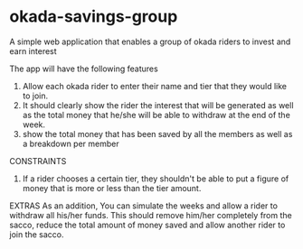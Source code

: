 # okada-savings-group

A simple web application that enables a group of okada riders to invest and earn interest

The app will have the following features

1. Allow each okada rider to enter their name and tier that they
   would like to join.
2. It should clearly show the rider the interest that will be generated as
   well as the total money that he/she will be able to withdraw at the end of the week.
3. show the total money that has been saved by all the members as well as a breakdown per member

CONSTRAINTS

1. If a rider chooses a certain tier, they shouldn't be
   able to put a figure of money that is more or less than the tier amount.

EXTRAS
As an addition, You can simulate the weeks and allow a rider to withdraw all
his/her funds. This should remove him/her completely from the sacco, reduce the total
amount of money saved and allow another rider to join the sacco.
